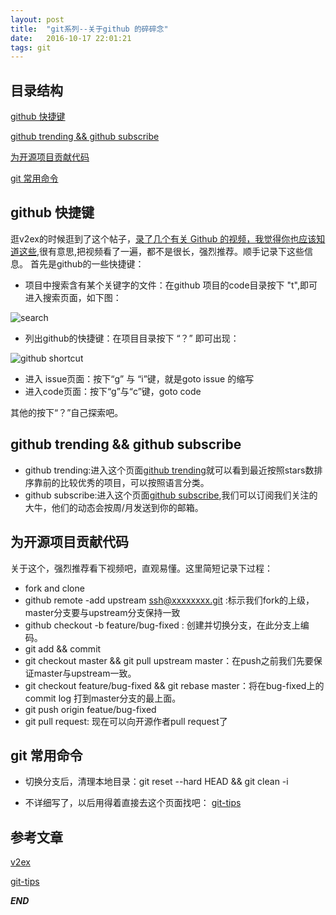 ```yaml
---
layout: post
title:  "git系列--关于github 的碎碎念"
date:   2016-10-17 22:01:21
tags: git
---
```



## 目录结构

[github 快捷键 ](#A)

[github trending && github subscribe ](#B)

[为开源项目贡献代码](#C)

[git 常用命令](#D)


<a name="A"></a>

## github 快捷键

逛v2ex的时候逛到了这个帖子，[录了几个有关 Github 的视频，我觉得你也应该知道这些](https://www.v2ex.com/t/313267#reply54),很有意思,把视频看了一遍，都不是很长，强烈推荐。顺手记录下这些信息。
首先是github的一些快捷键：

 - 项目中搜索含有某个关键字的文件：在github 项目的code目录按下 "t",即可进入搜索页面，如下图：
 
 ![search](http://7xrnwq.com1.z0.glb.clouddn.com/20161017github-search.jpg)

 - 列出github的快捷键：在项目目录按下 “？” 即可出现：

![github shortcut](http://7xrnwq.com1.z0.glb.clouddn.com/20161017shortcut.jpg)

 - 进入 issue页面：按下“g” 与 “i”键，就是goto issue 的缩写
 - 进入code页面：按下“g”与“c”键，goto code

其他的按下“？”自己探索吧。


<a name="B"></a>

## github trending && github subscribe

 - github trending:进入这个页面[github trending](github.com/trending)就可以看到最近按照stars数排序靠前的比较优秀的项目，可以按照语言分类。
 - github subscribe:进入这个页面[github subscribe](https://github.com/explore/subscribe),我们可以订阅我们关注的大牛，他们的动态会按周/月发送到你的邮箱。

<a name="C"></a>

## 为开源项目贡献代码

关于这个，强烈推荐看下视频吧，直观易懂。这里简短记录下过程：

 - fork and clone 
 - github remote -add upstream ssh@xxxxxxxx.git :标示我们fork的上级，master分支要与upstream分支保持一致
 - github checkout -b feature/bug-fixed : 创建并切换分支，在此分支上编码。
 - git add && commit 
 - git checkout master && git pull upstream master：在push之前我们先要保证master与upstream一致。
 - git checkout feature/bug-fixed && git rebase master：将在bug-fixed上的commit log 打到master分支的最上面。
 - git push origin featue/bug-fixed
 - git pull request: 现在可以向开源作者pull request了

<a name="D"></a>

## git 常用命令

- 切换分支后，清理本地目录：git reset --hard HEAD && git clean -i 

- 不详细写了，以后用得着直接去这个页面找吧：
[git-tips](https://github.com/521xueweihan/git-tips)

## 参考文章

[v2ex](https://www.v2ex.com/t/313267#reply54)

[git-tips](https://github.com/521xueweihan/git-tips)


***END***

